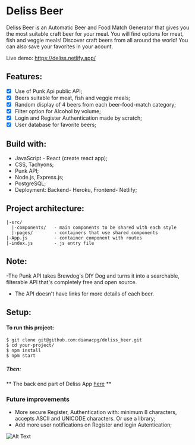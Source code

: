 # Deliss Beer

Deliss Beer is an Automatic Beer and Food Match Generator that gives
you the most suitable craft beer for your meal. You will find
options for meat, fish and veggie meals! Discover craft beers from
all around the world! You can also save your favorites in
your acount.

Live demo: https://deliss.netlify.app/

## Features:

- [x] Use of Punk Api public API;
- [x] Beers suitable for meat, fish and veggie meals;
- [x] Random display of 4 beers from each beer-food-match category;
- [x] Filter option for Alcohol by volume;
- [x] Login and Register Authentication made by scratch;
- [x] User database for favorite beers;

## Build with:

- JavaScript - React (create react app);
- CSS, Tachyons;
- Punk API;
- Node.js, Express.js;
- PostgreSQL;
- Deployment: Backend- Heroku, Frontend- Netlify;

## Project architecture:

```
|-src/
  |-components/   - main components to be shared with each style
  |-pages/        - containers that use shared components
|-App.js          - container component with routes
|-index.js        - js entry file

```

## Note:

-The Punk API takes Brewdog's DIY Dog and turns it into a searchable, filterable API that's completely free and open source.

- The API doesn't have links for more details of each beer.

## Setup:

#### To run this project:

```
$ git clone git@github.com:dianacpg/deliss_beer.git
$ cd your-project/
$ npm install
$ npm start

```

##### Then:

** The back end part of Deliss App [here](https://github.com/dianacpg/delissbackend) **

### Future improvements

- More secure Register, Authentication with: minimum 8 characters, accepts ASCII and UNICODE characters. Or use a library;
- Add more user notifications on Register and login Autentication;

![Alt Text](https://media.giphy.com/media/3o85xjSETVG3OpPyx2/giphy.gif)
